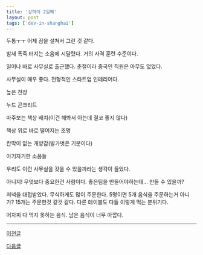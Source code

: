 ```yaml
---
title: '상하이 2일째'
layout: post
tags: ['dev-in-shanghai']
---
```


두통ㅜㅜ 
어제 잠을 설쳐서 그런 것 같다.
 
밤새 폭죽 터지는 소음에 시달렸다.
거의 사격 훈련 수준이다.

일어나 바로 사무실로 출근했다.
춘절이라 중국인 직원은 아무도 없었다.

사무실이 매우 좋다.
전형적인 스타트업 인테리어다.

높은 천장

누드 콘크리트

마주보는 책상 배치(이건 해봐서 아는데 결코 좋지 않다)

책상 위로 바로 떨어지는 조명 

칸막이 없는 개방감(발가벗은 기분이다) 

아기자기한 소품들 

우리도 이런 사무실을 갖을 수 있을까라는 생각이 들었다.  

아니지!
무엇보다 중요한건 사람이다. 
좋은팀을 만들어야하는데... 만들 수 있을까?

저녁을 대접받았다. 
무식하게도 많이 주문한다.
5명이면 5개 음식을 주문하는거 아니가?
15개는 주문한것 같것 같다.
다른 테이블도 다들 이렇게 먹는 분위기다.

어차피 다 먹지 못하는 음식.
남은 음식이 너무 아깝다.

---

[이전글](/2016/02/11/dev-in-shanghai-001.html)

[다음글](/2016/02/13/dev-in-shanghai-003.html)

